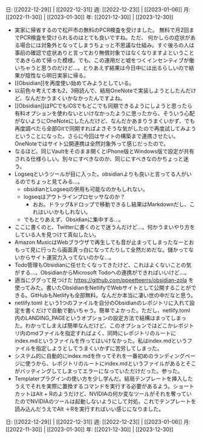 日: [[2022-12-29]] | [[2022-12-31]]
週: [[2022-12-23]] | [[2023-01-06]]
月: [[2022-11-30]] | [[2023-01-30]]
年: [[2021-12-30]] | [[2023-12-30]]

- 実家に帰省するので松戸市の無料のPCR検査を受けました。 無料で月2回までPCR検査を受けられるのはとても良いですね。ただ、 何かしらの症状がある場合には対象外となってしまうちょっと不思議な仕組み。すぐ後ろの人は事前の確認で症状ありと言っており無償対象ではなくなりますよということであきらめて帰った模様。でも、この運用だと嘘をつくインセンティブが働いちゃうと思うのだけど…。とりあえず結果は今日中には出るらしいので結果が陰性なら明日実家に帰る。
- [[Obsidian]]を再度使い始めてみようとしている。
- 以前色々考えて本も2，3冊読んで、結局OneNoteで実装しようとしたんだけど、なんだかうまくいかなかったんですよね。
- [[Obsidian]]はPCでもiOSでもどこでも同期できるようにしようと思ったら有料オプションを使わないといけなかったように思ったから、そういう心配がないようにOneNoteにしたんだけど、なんだかあまりうまくいかず、でも再度調べたら全部Gitで同期すればよさそうな気がしたので再度試してみようということになった。さらに今回はサイトの構築まで連携させたい。OneNoteではサイト公開連携は全然対象外って感じだったので。
- なるほど。同じVaultをそのまま開くとiPhone版とWindows版で設定が共有される仕様らしい。別々にすべきなのか、同じにすべきなのかちょっと迷う。
- Logseqというツールが目に入った。obsidianよりも良いと言ってる人がいるのでちょっと見てみる…。
	- obsidianとLogseqの併用も可能なのかもしれない。
	- logseqはアウトラインプロセッサなのか？
		- おお。ドラッグ&ドロップで移動できるし結果はMarkdownだし、これはいいかもしれない。
	- でもとりあえず、Obsidianに集中する…。
- ここに書くのと、Twitterに書くのとで迷うんだけど…。何かうまいやり方をしている人を見つけて真似したい。
- Amazon MusicはWebブラウザで再生しても音が止まってしまったなーとおもって見に行ったら画面真っ白になってたりして全然だめだな。儲かってないからサイト運営力入ってないのかな…。
- Todo管理もObsidianに任せたくなってきたけど、これはよくないことの気がする…。ObsidianからMicrosoft Todoへの連携ができればいいけど…。
- 適当にググって見つけた https://github.com/ppeetteerrs/obsidian-zola を使ってみた。書いたObsidianをNetlifyでWebサイトとして公開することができる。GitHubもNetlifyも全部無料。なんだか本当に凄い世の中だなと思う。
- netlify.toml という1つのファイルを自分のObsidianのレポジトリに入れて設定を書くだけで自動で動いちゃう。簡単でよかった。ただし、netlify.toml 内のLANDING_PAGEというオプションの設定方法で結構はまってしまった。わかってしまえば簡単なんだけど、このオプションではどこかレポジトリ内のmdファイルを指定すればよく、同時にレポジトリのルートにindex.mdというファイルを作ってはいけなかった。私はindex.mdというファイルを指定しようとしてうまくいかずに苦労してしまった。
- システム的に自動的にindex.mdを作ってそれを一番初めのランディングページに使うから、レポジトリのルートにindex.mdというファイルがあるとそこがバッティングしてしまってエラーになっていただけだった。参った。
- Templaterプラグインの使い方を少し学んだ。結局テンプレートを挿入したうえでそれを実際に置換するコマンドを実行する必要があるよう。ショートカットはAlt + Rのようだけど、NVIDIAの何か変なツールがそれを奪っていたのでNVIDIAのツールは起動しないようにして対処。これでテンプレートを読み込んだうえでAlt ＋Rを実行すればいい感じになりました。

日: [[2022-12-29]] | [[2022-12-31]]
週: [[2022-12-23]] | [[2023-01-06]]
月: [[2022-11-30]] | [[2023-01-30]]
年: [[2021-12-30]] | [[2023-12-30]]